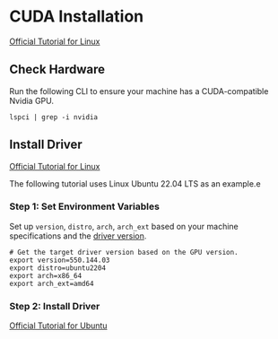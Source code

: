 # CUDA Installation

[Official Tutorial for Linux](https://docs.nvidia.com/cuda/cuda-installation-guide-linux/)

## Check Hardware

Run the following CLI to ensure your machine has a CUDA-compatible Nvidia GPU.

```shell
lspci | grep -i nvidia
```

## Install Driver

[Official Tutorial for Linux](https://docs.nvidia.com/datacenter/tesla/driver-installation-guide/index.html#ubuntu-installation)

The following tutorial uses Linux Ubuntu 22.04 LTS as an example.e

### Step 1: Set Environment Variables

Set up `version`, `distro`, `arch`, `arch_ext` based on your machine specifications and the [driver version](https://www.nvidia.com/en-us/drivers/).

```shell
# Get the target driver version based on the GPU version.
export version=550.144.03
export distro=ubuntu2204
export arch=x86_64
export arch_ext=amd64
```

### Step 2: Install Driver

[Official Tutorial for Ubuntu](https://docs.nvidia.com/datacenter/tesla/driver-installation-guide/index.html#ubuntu)
